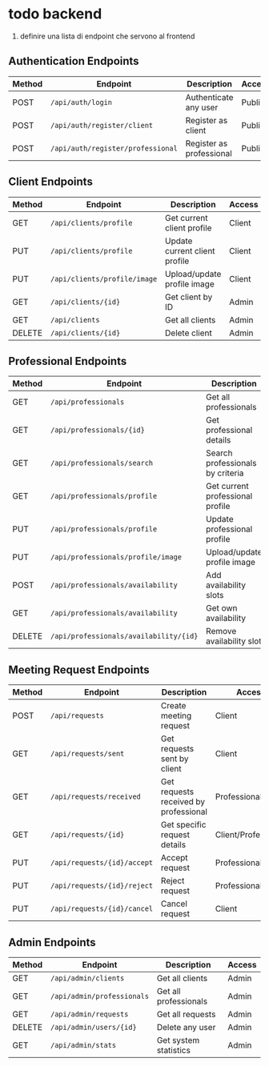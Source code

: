# todo backend

1. definire una lista di endpoint che servono al frontend

## Authentication Endpoints

| Method | Endpoint | Description | Access |
|--------|----------|-------------|--------|
| POST | `/api/auth/login` | Authenticate any user | Public |
| POST | `/api/auth/register/client` | Register as client | Public |
| POST | `/api/auth/register/professional` | Register as professional | Public |

## Client Endpoints

| Method | Endpoint | Description | Access |
|--------|----------|-------------|--------|
| GET | `/api/clients/profile` | Get current client profile | Client |
| PUT | `/api/clients/profile` | Update current client profile | Client |
| PUT | `/api/clients/profile/image` | Upload/update profile image | Client |
| GET | `/api/clients/{id}` | Get client by ID | Admin |
| GET | `/api/clients` | Get all clients | Admin |
| DELETE | `/api/clients/{id}` | Delete client | Admin |

## Professional Endpoints

| Method | Endpoint | Description | Access |
|--------|----------|-------------|--------|
| GET | `/api/professionals` | Get all professionals | Public/Client |
| GET | `/api/professionals/{id}` | Get professional details | Public/Client |
| GET | `/api/professionals/search` | Search professionals by criteria | Public/Client |
| GET | `/api/professionals/profile` | Get current professional profile | Professional |
| PUT | `/api/professionals/profile` | Update professional profile | Professional |
| PUT | `/api/professionals/profile/image` | Upload/update profile image | Professional |
| POST | `/api/professionals/availability` | Add availability slots | Professional |
| GET | `/api/professionals/availability` | Get own availability | Professional |
| DELETE | `/api/professionals/availability/{id}` | Remove availability slot | Professional |

## Meeting Request Endpoints

| Method | Endpoint | Description | Access |
|--------|----------|-------------|--------|
| POST | `/api/requests` | Create meeting request | Client |
| GET | `/api/requests/sent` | Get requests sent by client | Client |
| GET | `/api/requests/received` | Get requests received by professional | Professional |
| GET | `/api/requests/{id}` | Get specific request details | Client/Professional |
| PUT | `/api/requests/{id}/accept` | Accept request | Professional |
| PUT | `/api/requests/{id}/reject` | Reject request | Professional |
| PUT | `/api/requests/{id}/cancel` | Cancel request | Client |

## Admin Endpoints

| Method | Endpoint | Description | Access |
|--------|----------|-------------|--------|
| GET | `/api/admin/clients` | Get all clients | Admin |
| GET | `/api/admin/professionals` | Get all professionals | Admin |
| GET | `/api/admin/requests` | Get all requests | Admin |
| DELETE | `/api/admin/users/{id}` | Delete any user | Admin |
| GET | `/api/admin/stats` | Get system statistics | Admin |